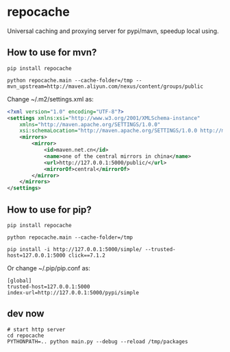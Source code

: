 # repocache
Universal caching and proxying server for pypi/mavn, speedup local using.

## How to use for mvn?
```shell
pip install repocache

python repocache.main --cache-folder=/tmp --mvn_upstream=http://maven.aliyun.com/nexus/content/groups/public
```

Change ~/.m2/settings.xml as:
```xml
<?xml version="1.0" encoding="UTF-8"?>
<settings xmlns:xsi="http://www.w3.org/2001/XMLSchema-instance"
    xmlns="http://maven.apache.org/SETTINGS/1.0.0"
    xsi:schemaLocation="http://maven.apache.org/SETTINGS/1.0.0 http://maven.apache.org/xsd/settings-1.0.0.xsd">
    <mirrors>
        <mirror>
            <id>maven.net.cn</id>
            <name>one of the central mirrors in china</name>
            <url>http://127.0.0.1:5000/public/</url>
            <mirrorOf>central</mirrorOf>
        </mirror>
    </mirrors>
</settings>
```

## How to use for pip?
```shell
pip install repocache

python repocache.main --cache-folder=/tmp
```

```shell
pip install -i http://127.0.0.1:5000/simple/ --trusted-host=127.0.0.1:5000 click==7.1.2
```

Or change ~/.pip/pip.conf as:
```
[global]
trusted-host=127.0.0.1:5000
index-url=http://127.0.0.1:5000/pypi/simple
```


## dev now
```shell
# start http server
cd repocache
PYTHONPATH=.. python main.py --debug --reload /tmp/packages
```
